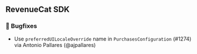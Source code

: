 ## RevenueCat SDK
### 🐞 Bugfixes
* Use `preferredUILocaleOverride` name in `PurchasesConfiguration` (#1274) via Antonio Pallares (@ajpallares)
